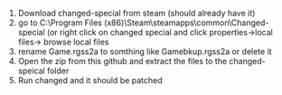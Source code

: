 1.  Download changed-special from steam (should already have it)
2.  go to C:\Program Files (x86)\Steam\steamapps\common\Changed-special (or right click on changed special and click properties->local files-> 
    browse local files
3.  rename Game.rgss2a to somthing like Gamebkup.rgss2a or delete it
4.  Open the zip from this github and extract the files to the changed-speical folder
5.  Run changed and it should be patched
